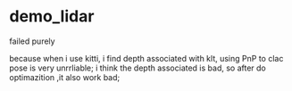 # demo_lidar
failed purely

because when i use kitti,
i find depth associated with klt, 
using PnP to clac pose is very unrrliable;
i think the depth associated is bad, 
so after do optimazition ,it also work bad;
